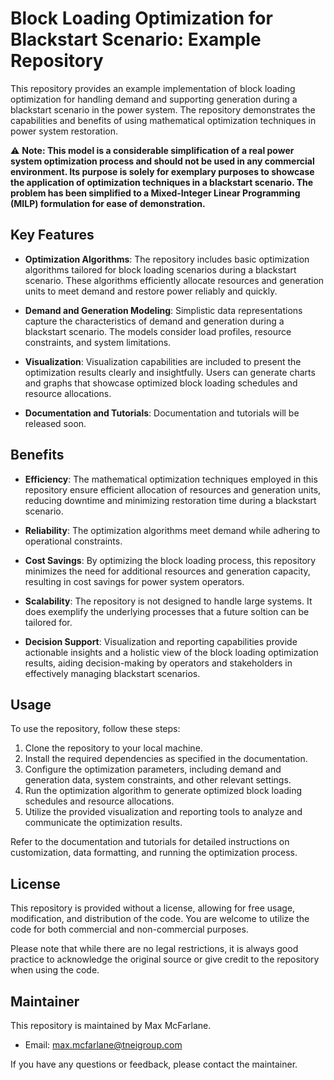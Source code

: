 # Block Loading Optimization for Blackstart Scenario: Example Repository

This repository provides an example implementation of block loading optimization for handling demand and supporting generation during a blackstart scenario in the power system. The repository demonstrates the capabilities and benefits of using mathematical optimization techniques in power system restoration.

⚠️ **Note: This model is a considerable simplification of a real power system optimization process and should not be used in any commercial environment. Its purpose is solely for exemplary purposes to showcase the application of optimization techniques in a blackstart scenario. The problem has been simplified to a Mixed-Integer Linear Programming (MILP) formulation for ease of demonstration.**

## Key Features

- **Optimization Algorithms**: The repository includes basic optimization algorithms tailored for block loading scenarios during a blackstart scenario. These algorithms efficiently allocate resources and generation units to meet demand and restore power reliably and quickly.

- **Demand and Generation Modeling**: Simplistic data representations capture the characteristics of demand and generation during a blackstart scenario. The models consider load profiles, resource constraints, and system limitations.

- **Visualization**: Visualization capabilities are included to present the optimization results clearly and insightfully. Users can generate charts and graphs that showcase optimized block loading schedules and resource allocations.

- **Documentation and Tutorials**: Documentation and tutorials will be released soon.

## Benefits

- **Efficiency**: The mathematical optimization techniques employed in this repository ensure efficient allocation of resources and generation units, reducing downtime and minimizing restoration time during a blackstart scenario.

- **Reliability**: The optimization algorithms meet demand while adhering to operational constraints.

- **Cost Savings**: By optimizing the block loading process, this repository minimizes the need for additional resources and generation capacity, resulting in cost savings for power system operators.

- **Scalability**: The repository is not designed to handle large systems. It does exemplify the underlying processes that a future soltion can be tailored for.

- **Decision Support**: Visualization and reporting capabilities provide actionable insights and a holistic view of the block loading optimization results, aiding decision-making by operators and stakeholders in effectively managing blackstart scenarios.

## Usage

To use the repository, follow these steps:

1. Clone the repository to your local machine.
2. Install the required dependencies as specified in the documentation.
3. Configure the optimization parameters, including demand and generation data, system constraints, and other relevant settings.
4. Run the optimization algorithm to generate optimized block loading schedules and resource allocations.
5. Utilize the provided visualization and reporting tools to analyze and communicate the optimization results.

Refer to the documentation and tutorials for detailed instructions on customization, data formatting, and running the optimization process.

## License

This repository is provided without a license, allowing for free usage, modification, and distribution of the code. You are welcome to utilize the code for both commercial and non-commercial purposes.

Please note that while there are no legal restrictions, it is always good practice to acknowledge the original source or give credit to the repository when using the code.

## Maintainer

This repository is maintained by Max McFarlane.

- Email: [max.mcfarlane@tneigroup.com](mailto:max.mcfarlane@tneigroup.com)

If you have any questions or feedback, please contact the maintainer.
